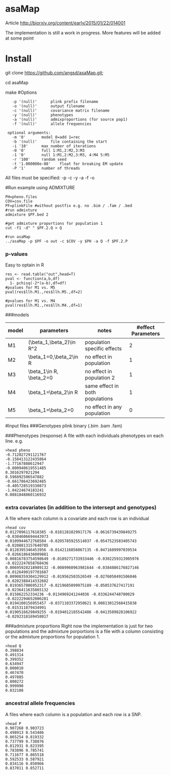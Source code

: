 # asaMap

Article
http://biorxiv.org/content/early/2015/01/22/014001

The implementation is still a work in progress. More features will be added at some point

# Install
git clone https://github.com/angsd/asaMap.git;

cd asaMap

make
#Options
```
   -p '(null)'		plink prefix filename
   -o '(null)'		output filename
   -c '(null)'		covariance matrix filename
   -y '(null)'		phenotypes
   -a '(null)'		admixproportions (for source pop1)
   -f '(null)'		allele frequencies

 optional arguments:
   -m '0'		model 0=add 1=rec
   -b '(null)'		file containing the start
   -i '10'		max number of iterations
   -0 '0'		full 1:M1,2:M2,3:M3
   -1 '0'		null 1:M1,2:M2,3:M3, 4:M4 5:M5
   -r '100'		random seed
   -t '1.000000e-08'	float for breaking EM update
   -P '1'		number of threads
```
All files must be specified: -p -c -y -a -f -o

#Run example using ADMIXTURE 

```
PH=pheno.files
COV=cov.file
PF=plinkFile #without postfix e.g. no .bim / .fam / .bed
#run admixture
admixture $PF.bed 2

#get admixture proportions for population 1
cut -f1 -d" " $PF.2.Q > Q

#run asaMap
../asaMap -p $PF -o out -c $COV -y $PH -a Q -f $PF.2.P
```

### p-values
Easy to optain in R

```
res <- read.table("out",head=T)
pval <- function(a,b,df)
  1- pchisq(-2*(a-b),df=df)
#pvalues for M1 vs. M5
pval(res$llh.M1.,res$llh.M5.,df=2)

#pvalues for M1 vs. M4
pval(res$llh.M1.,res$llh.M4.,df=1)
```

###models

| model | parameters | notes | #effect Parameters |
| --- | --- | --- | --- |
| M1 |(\beta_1,\beta_2)\in R^2  | population specific effects | 2 |
| M2 | \beta_1=0,\beta_2\in R | no effect in population  | 1 | 
| M3 | \beta_1\in R, \beta_2=0 | no effect in population 2 | 1 |
| M4 |\beta_1=\beta_2\in R | same effect in both populations | 1 |
| M5 | \beta_1=\beta_2=0 | no effect in any population | 0 |


#Input files
###Genotypes
plink binary (.bim .bam .fam)

###Phenotypes (response)
A file with each individuals phenotypes on each line. e.g. 
```
>head pheno 
-0.712027291121767
-0.158413122435864
-1.77167888612947
-0.800940619551485
0.3016297021294
0.596892506547882
-0.661786423692485
-0.405728519330873
-1.04224674183241
0.0881848860116932
```
### extra covariates (in addition to the intersept and genotypes)
A file where each column is a covariate and each row is an individual
```
>head cov
0.0127096117618385 -0.0181281029917176 -0.0616739439849275 -0.0304606694443973
0.0109944672768584 -0.0205785925514037 -0.0547523583405743 -0.0208813157640705
0.0128395346453956 -0.0142116856067135 -0.0471689997039534 -0.0266186436009881
0.00816783754598649 -0.0189271733933446 -0.0302259313905976 -0.0222247658768436
0.00695928218989132 -0.0089960963981644 -0.0384886176827146 -0.0126490197701687
0.00908359304129912 -0.019562503526549 -0.0276058491506046 -0.0202388414332682
0.0193657006952317 -0.0219605099975189 -0.050537627417191 -0.0236411635865132
0.015862252334236 -0.0134969241244036 -0.0336244748700029 -0.0222294652006281
0.0194100156955457 -0.0371103372950621 0.00813012568415838 -0.015311879434991
0.0190516629849255 -0.0194012185542486 -0.0413589828106922 -0.0292318169458017
```
###admixture proportions
Right now the implementation is just for two populations and the admixture porportions is a file with a column consisting or the admixture proportions for population 1. 
```
>head Q
0.398834
0.491314
0.399352
0.634947
0.000010
0.467470
0.497885
0.800272
0.999990
0.032108
```

### ancestral allele frequencies
A files where each column is a population and each row is a SNP. 
```
>head P
0.907268 0.903723
0.498913 0.543486
0.865254 0.819332
0.737799 0.738876
0.812931 0.823395
0.783896 0.785741
0.711677 0.865518
0.592533 0.587921
0.834116 0.850966
0.837011 0.852711
```
